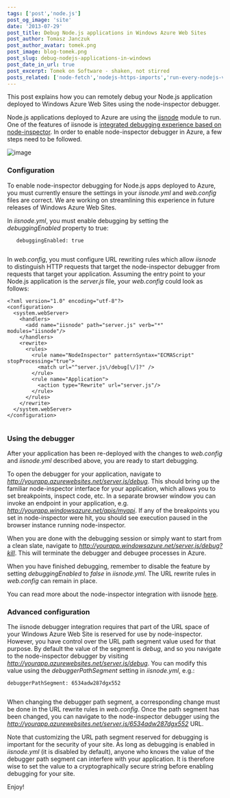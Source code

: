 ```yaml
---
tags: ['post','node.js']
post_og_image: 'site'
date: '2013-07-29'  
post_title: Debug Node.js applications in Windows Azure Web Sites
post_author: Tomasz Janczuk
post_author_avatar: tomek.png
post_image: blog-tomek.png
post_slug: debug-nodejs-applications-in-windows
post_date_in_url: true
post_excerpt: Tomek on Software - shaken, not stirred
posts_related: ['node-fetch','nodejs-https-imports','run-every-nodejs-version-in-lambda']
---
```





This post explains how you can remotely debug your Node.js application deployed to Windows Azure Web Sites using the node-inspector debugger.   

Node.js applications deployed to Azure are using the [iisnode](https://github.com/tjanczuk/iisnode) module to run. One of the features of iisnode is [integrated debugging experience based on node-inspector](http://tomasz.janczuk.org/2011/11/debug-nodejs-applications-on-windows.html). In order to enable node-inspector debugger in Azure, a few steps need to be followed.   

 ![image](http://lh6.ggpht.com/-60hsCFj4XaE/UfaLd44oOkI/AAAAAAAAD1s/gyLg7t5TT1U/image_thumb%25255B3%25255D.png?imgmax=800)   

### Configuration  

To enable node-inspector debugging for Node.js apps deployed to Azure, you must currently ensure the settings in your *iisnode.yml* and *web.config* files are correct. We are working on streamlining this experience in future releases of Windows Azure Web Sites.   

In *iisnode.yml*, you must enable debugging by setting the *debuggingEnabled* property to true:   

```
   debuggingEnabled: true
  

```




In *web.config*, you must configure URL rewriting rules which allow *iisnode* to distinguish HTTP requests that target the node-inspector debugger from requests that target your application. Assuming the entry point to your Node.js application is the *server.js* file, your *web.config* could look as follows:

```
<?xml version="1.0" encoding="utf-8"?>  
<configuration>  
  <system.webServer>  
    <handlers>  
      <add name="iisnode" path="server.js" verb="*" modules="iisnode"/>  
    </handlers>  
    <rewrite>  
      <rules>  
        <rule name="NodeInspector" patternSyntax="ECMAScript" stopProcessing="true">  
          <match url="^server.js\/debug[\/]?" />  
        </rule>            
        <rule name="Application">  
          <action type="Rewrite" url="server.js"/>  
        </rule>  
      </rules>  
    </rewrite>  
  </system.webServer>  
</configuration>
  

```


### Using the debugger

After your application has been re-deployed with the changes to *web.config* and *iisnode.yml* described above, you are ready to start debugging. 

To open the debugger for your application, navigate to *http://yourapp.azurewebsites.net/server.js/debug*. This should bring up the familiar node-inspector interface for your application, which allows you to set breakpoints, inspect code, etc. In a separate browser window you can invoke an endpoint in your application, e.g. *http://yourapp.windowsazure.net/apis/myapi*. If any of the breakpoints you set in node-inspector were hit, you should see execution paused in the browser instance running node-inspector. 

When you are done with the debugging session or simply want to start from a clean slate, navigate to *http://yourapp.windowsazure.net/server.js/debug?kill*. This will terminate the debugger and debugee processes in Azure. 

When you have finished debugging, remember to disable the feature by setting *debuggingEnabled* to *false* in *iisnode.yml*. The URL rewrite rules in *web.config* can remain in place. 

You can read more about the node-inspector integration with iisnode [here](http://tomasz.janczuk.org/2011/11/debug-nodejs-applications-on-windows.html). 

### Advanced configuration

The iisnode debugger integration requires that part of the URL space of your Windows Azure Web Site is reserved for use by node-inspector. However, you have control over the URL path segment value used for that purpose. By default the value of the segment is *debug*, and so you navigate to the node-inspector debugger by visiting *http://yourapp.azurewebsites.net/server.js/debug*. You can modify this value using the *debuggerPathSegment* setting in *iisnode.yml*, e.g.:

```
debuggerPathSegment: 6534adw287dgx552
  

```


When changing the debugger path segment, a corresponding change must be done in the URL rewrite rules in *web.config*. Once the path segment has been changed, you can navigate to the node-inspector debugger using the *http://yourapp.azurewebsites.net/server.js/6534adw287dgx552* URL. 

Note that customizing the URL path segment reserved for debugging is important for the security of your site. As long as debugging is enabled in *iisnode.yml* (it is disabled by default), anyone who knows the value of the debugger path segment can interfere with your application. It is therefore wise to set the value to a cryptographically secure string before enabling debugging for your site. 

Enjoy!  
